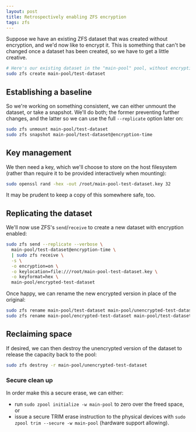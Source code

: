 ```yaml
---
layout: post
title: Retrospectively enabling ZFS encryption
tags: zfs
---
```


Suppose we have an existing ZFS dataset that was created without encryption, and we'd now like to encrypt it. This is something that can't be changed once a dataset has been created, so we have to get a little creative.

```bash
# Here's our existing dataset in the "main-pool" pool, without encryption:
sudo zfs create main-pool/test-dataset
```

## Establishing a baseline

So we're working on something consistent, we can either unmount the dataset, or take a snapshot. We'll do both; the former preventing further changes, and the latter so we can use the full `--replicate` option later on:

```bash
sudo zfs unmount main-pool/test-dataset
sudo zfs snapshot main-pool/test-dataset@encryption-time
```

## Key management

We then need a key, which we'll choose to store on the host filesystem (rather than require it to be provided interactively when mounting):

```bash
sudo openssl rand -hex -out /root/main-pool-test-dataset.key 32
```

It may be prudent to keep a copy of this somewhere safe, too.

## Replicating the dataset

We'll now use ZFS's `send`/`receive` to create a new dataset with encryption enabled:

```bash
sudo zfs send --replicate --verbose \
  main-pool/test-dataset@encryption-time \
  | sudo zfs receive \
  -s \
  -o encryption=on \
  -o keylocation=file:///root/main-pool-test-dataset.key \
  -o keyformat=hex \
  main-pool/encrypted-test-dataset
```

Once happy, we can rename the new encrypted version in place of the original:

```bash
sudo zfs rename main-pool/test-dataset main-pool/unencrypted-test-dataset
sudo zfs rename main-pool/encrypted-test-dataset main-pool/test-dataset
```

## Reclaiming space

If desired, we can then destroy the unencrypted version of the dataset to release the capacity back to the pool:

```bash
sudo zfs destroy -r main-pool/unencrypted-test-dataset
```

### Secure clean up

In order make this a secure erase, we can either:

* run `sudo zpool initialize -w main-pool` to zero over the freed space, or
* issue a secure TRIM erase instruction to the physical devices with `sudo zpool trim --secure -w main-pool` (hardware support allowing).
